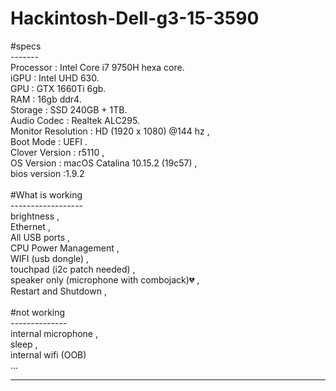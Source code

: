 # Hackintosh-Dell-g3-15-3590
#specs<br>
-------<br>
Processor : Intel Core i7 9750H hexa core. <br>
iGPU : Intel UHD 630. <br>
GPU : GTX 1660Ti 6gb. <br>
RAM : 16gb ddr4. <br>
Storage :  SSD 240GB +  1TB. <br>
Audio Codec : Realtek ALC295. <br>
Monitor Resolution : HD (1920 x 1080) @144 hz ,<br>
Boot Mode : UEFI .<br>
Clover Version : r5110 ,<br>
OS Version : macOS Catalina 10.15.2 (19c57) ,<br>
bios version :1.9.2 <br>
<br>
#What is working<br>
------------------<br>
brightness ,<br>
Ethernet ,<br>
All USB ports ,<br>
CPU Power Management ,<br>
WIFI (usb dongle) ,<br>
touchpad (i2c patch needed) ,<br>
speaker only (microphone with combojack)💔 ,<br>
Restart and Shutdown ,<br>
<br>
#not working<br>
--------------<br>
internal microphone ,<br>
sleep ,<br>
internal wifi (OOB)<br>
...<br>

-----------------------------------------------------------------------------------------------------------------------------
